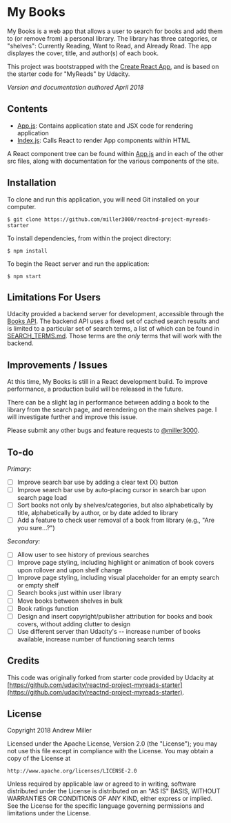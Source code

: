 # My Books

My Books is a web app that allows a user to search for books and add them to (or remove from) a personal library. The library has three categories, or "shelves": Currently Reading, Want to Read, and Already Read. The app displayes the cover, title, and author(s) of each book.

This project was bootstrapped with the [Create React App](https://github.com/facebookincubator/create-react-app), and is based on the starter code for "MyReads" by Udacity.

_Version and documentation authored April 2018_

## Contents

- [App.js](/src/App.js): Contains application state and JSX code for rendering application
- [Index.js](/src/index.js): Calls React to render App components within HTML

A React component tree can be found within [App.js](/src/App.js) and in each of the other src files, along with documentation for the various components of the site.

## Installation

To clone and run this application, you will need Git installed on your computer.

`$ git clone https://github.com/miller3000/reactnd-project-myreads-starter`

To install dependencies, from within the project directory:

`$ npm install`

To begin the React server and run the application:

`$ npm start`


## Limitations For Users

Udacity provided a backend server for development, accessible through
the [Books API](/src/BooksAPI.js). The backend API uses a fixed set of cached search results and is limited to a particular set of search terms, a list of which can be found in [SEARCH_TERMS.md](SEARCH_TERMS.md). Those terms are the _only_ terms that will work with the backend.

## Improvements / Issues

At this time, My Books is still in a React development build. To improve performance, a production build will be released in the future.

There can be a slight lag in performance between adding a book to the library from the search page, and rerendering on the main shelves page. I will investigate further and improve this issue.

Please submit any other bugs and feature requests to [@miller3000](https://github.com/miller3000/).

## To-do

_Primary:_

- [ ] Improve search bar use by adding a clear text (X) button
- [ ] Improve search bar use by auto-placing cursor in search bar upon search page load
- [ ] Sort books not only by shelves/categories, but also alphabetically by title, alphabetically by author, or by date added to library
- [ ] Add a feature to check user removal of a book from library (e.g., "Are you sure...?")

_Secondary:_

- [ ] Allow user to see history of previous searches
- [ ] Improve page styling, including highlight or animation of book covers upon rollover and upon shelf change
- [ ] Improve page styling, including visual placeholder for an empty search or empty shelf
- [ ] Search books just within user library
- [ ] Move books between shelves in bulk
- [ ] Book ratings function
- [ ] Design and insert copyright/publisher attribution for books and book covers, without adding clutter to design
- [ ] Use different server than Udacity's -- increase number of books available, increase number of functioning search terms

## Credits

This code was originally forked from starter code provided by Udacity at [https://github.com/udacity/reactnd-project-myreads-starter](https://github.com/udacity/reactnd-project-myreads-starter).

## License

Copyright 2018 Andrew Miller

Licensed under the Apache License, Version 2.0 (the "License");
you may not use this file except in compliance with the License.
You may obtain a copy of the License at

    http://www.apache.org/licenses/LICENSE-2.0

Unless required by applicable law or agreed to in writing, software
distributed under the License is distributed on an "AS IS" BASIS,
WITHOUT WARRANTIES OR CONDITIONS OF ANY KIND, either express or implied.
See the License for the specific language governing permissions and
limitations under the License.

